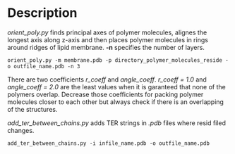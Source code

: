 # Description

*orient_poly.py* finds principal axes of polymer molecules, alignes the longest axis along z-axis and then places polymer molecules in rings around ridges of lipid membrane. **-n** specifies the number of layers.
```
orient_poly.py -m membrane.pdb -p directory_polymer_molecules_reside -o outfile_name.pdb -n 3
```
There are two coefficients *r_coeff* and *angle_coeff*. *r_coeff = 1.0* and *angle_coeff = 2.0* are the least values when it is garanteed that none of the polymers overlap. Decrease those coefficients for packing polymer molecules closer to each other but always check if there is an overlapping of the structures.

*add_ter_between_chains.py* adds TER strings in *.pdb* files where resid filed changes.
```
add_ter_between_chains.py -i infile_name.pdb -o outfile_name.pdb
```
